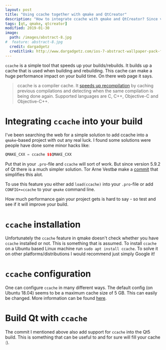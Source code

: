 ```yaml
---
layout: post
title: "Using ccache together with qmake and QtCreator"
description: "How to integrate ccache with qmake and QtCreator? Since version 5.9.2 there is a really simple way."
tags: [qt, qmake, qtcreator]
modified: 2019-01-30
image:
  path: /images/abstract-8.jpg
#  feature: abstract-8.jpg
  credit: dargadgetz
  creditlink: http://www.dargadgetz.com/ios-7-abstract-wallpaper-pack-for-iphone-5-and-ipod-touch-retina/
---
```


`ccache` is a simple tool that speeds up your builds/rebuilds. It builds up a cache that is used when building and rebuilding. This cache can make a huge performance impact on your build time. On there web page it says.

>  ccache is a compiler cache. It [speeds up recompilation](https://ccache.samba.org/performance.html) by caching previous compilations and detecting when the same compilation is being done again. Supported languages are C, C++, Objective-C and Objective-C++.

# Integrating `ccache` into your build
I've been searching the web for a simple solution to add ccache into a `qmake`-based project with out any real luck. I found some solutions were people have done some minor hacks like:
```cpp
QMAKE_CXX = ccache $$QMAKE_CXX
```
Put that in your `.pro`-file and `ccache` will sort of work. But since version 5.9.2 of Qt there is a much simpler solution. Tor Arne Vestbø make a [commit](https://github.com/qt/qtbase/commit/d64940891dffcb951f4b76426490cbc94fb4aba7) that simplifies this alot.

To use this feature you either add `load(ccache)` into your `.pro`-file or add `CONFIG+=ccache` to your `qmake` command line.

How much performance gain your project gets is hard to say - so test and see if it will improve your build.

# `ccache` installation
Unfortunately the `ccache` feature in qmake doesn't check whether you have `ccache` installed or not. This is something that is assumed. To install `ccache` on a Ubuntu based Linux machine run `sudo apt install ccache`. To solve it on other platforms/distributions I would recommend just simply Google it!   

# `ccache` configuration
One can configure `ccache` in many different ways. The default config (on Ubuntu 18.04) seems to be a maximum cache size of 5 GB. This can easily be changed. More information can be found [here](https://ccache.samba.org/manual/latest.html).

# Build Qt with `ccache`
The commit I mentioned above also add support for `ccache` into the Qt5 build. This is something that can be useful to and for sure will fill your cache :).
